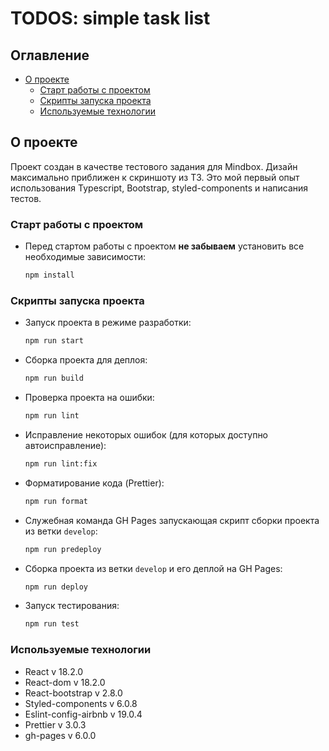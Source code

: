 # TODOS: simple task list

## Оглавление

- [О проекте](#о-проекте)
  - [Старт работы с проектом](#старт-работы-с-проектом)
  - [Скрипты запуска проекта](#скрипты-запуска-проекта)
  - [Используемые технологии](#используемые-технологии)

## О проекте

Проект создан в качестве тестового задания для Mindbox. Дизайн максимально приближен к скриншоту из ТЗ. Это мой первый опыт использования Typescript, Bootstrap, styled-components и написания тестов.

### Старт работы с проектом

- Перед стартом работы с проектом **не забываем** установить все необходимые зависимости:

  ```bash
  npm install
  ```

### Скрипты запуска проекта

- Запуск проекта в режиме разработки:

  ```bash
  npm run start
  ```

- Сборка проекта для деплоя:

  ```bash
  npm run build
  ```

- Проверка проекта на ошибки:

  ```bash
  npm run lint
  ```

- Исправление некоторых ошибок (для которых доступно автоисправление):

  ```bash
  npm run lint:fix
  ```

- Форматирование кода (Prettier):

  ```bash
  npm run format
  ```

- Служебная команда GH Pages запускающая скрипт сборки проекта из ветки `develop`:

  ```bash
  npm run predeploy
  ```

- Сборка проекта из ветки `develop` и его деплой на GH Pages:

  ```bash
  npm run deploy
  ```

- Запуск тестирования:

  ```bash
  npm run test
  ```

### Используемые технологии

- React v 18.2.0
- React-dom v 18.2.0
- React-bootstrap v 2.8.0
- Styled-components v 6.0.8
- Eslint-config-airbnb v 19.0.4
- Prettier v 3.0.3
- gh-pages v 6.0.0